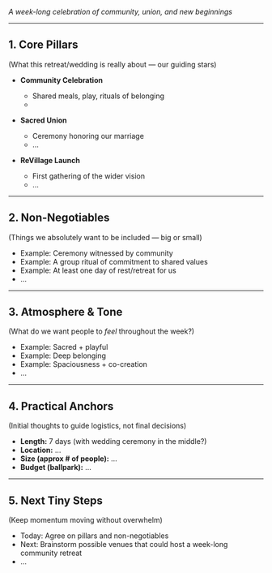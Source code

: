 
*A week-long celebration of community, union, and new beginnings*  

---

## 1. Core Pillars  
(What this retreat/wedding is really about — our guiding stars)  

- **Community Celebration**  
  - Shared meals, play, rituals of belonging  
  -   

- **Sacred Union**  
  - Ceremony honoring our marriage  
  - …  

- **ReVillage Launch**  
  - First gathering of the wider vision  
  - …  

---

## 2. Non-Negotiables  
(Things we absolutely want to be included — big or small)  

- Example: Ceremony witnessed by community  
- Example: A group ritual of commitment to shared values  
- Example: At least one day of rest/retreat for us  
- …  

---

## 3. Atmosphere & Tone  
(What do we want people to *feel* throughout the week?)  

- Example: Sacred + playful  
- Example: Deep belonging  
- Example: Spaciousness + co-creation  
- …  

---

## 4. Practical Anchors  
(Initial thoughts to guide logistics, not final decisions)  

- **Length:** 7 days (with wedding ceremony in the middle?)  
- **Location:** …  
- **Size (approx # of people):** …  
- **Budget (ballpark):** …  

---

## 5. Next Tiny Steps  
(Keep momentum moving without overwhelm)  

- Today: Agree on pillars and non-negotiables  
- Next: Brainstorm possible venues that could host a week-long community retreat  
- …  
